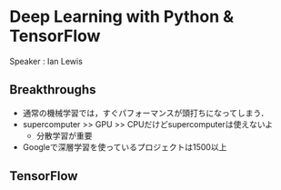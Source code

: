 # Deep Learning with Python & TensorFlow

Speaker : Ian Lewis

## Breakthroughs

* 通常の機械学習では，すぐパフォーマンスが頭打ちになってしまう．
* supercomputer >> GPU >> CPUだけどsupercomputerは使えないよ
  * 分散学習が重要
* Googleで深層学習を使っているプロジェクトは1500以上

## TensorFlow
